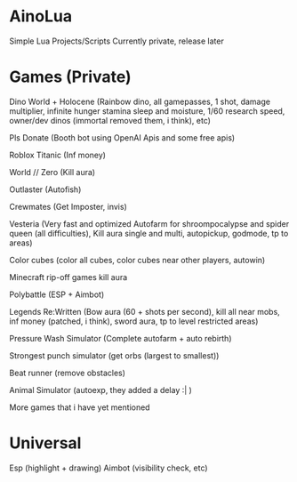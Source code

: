 # AinoLua

Simple Lua Projects/Scripts
Currently private, release later

# Games (Private)

  Dino World + Holocene (Rainbow dino, all gamepasses, 1 shot, damage multiplier, infinite hunger stamina sleep and moisture, 1/60 research speed, owner/dev dinos (immortal removed them, i think), etc)
	
  Pls Donate (Booth bot using OpenAI Apis and some free apis)
	
  Roblox Titanic (Inf money)
	
  World // Zero (Kill aura)
	
  Outlaster (Autofish)
	
  Crewmates (Get Imposter, invis)
	
  Vesteria (Very fast and optimized Autofarm for shroompocalypse and spider queen (all difficulties), Kill aura single and multi, autopickup, godmode, tp to areas)
	
  Color cubes (color all cubes, color cubes near other players, autowin)
	
  Minecraft rip-off games kill aura
	
  Polybattle (ESP + Aimbot)
	
  Legends Re:Written (Bow aura (60 + shots per second), kill all near mobs, inf money (patched, i think), sword aura, tp to level restricted areas)
	
  Pressure Wash Simulator (Complete autofarm + auto rebirth)
	
  Strongest punch simulator (get orbs (largest to smallest))
	
  Beat runner (remove obstacles)
	
  Animal Simulator (autoexp, they added a delay :| )
	
  More games that i have yet mentioned
  
# Universal
   Esp (highlight + drawing)
   Aimbot (visibility check, etc)

